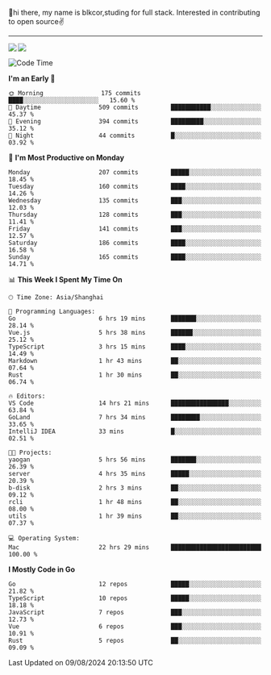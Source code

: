 👋hi there, my name is blkcor,studing for full stack.
Interested in contributing to open source✌️

<hr/>

![](https://github-readme-stats.vercel.app/api?username=blkcor)
<a href="https://github.com/blkcor/github-readme-stats">
    <img align="left" src="https://github-readme-stats.vercel.app/api/top-langs/?username=blkcor&hide=jupyter%20notebook,shaderlab,tex,c%23&langs_count=9" />
</a>


<!--START_SECTION:waka-->
![Code Time](http://img.shields.io/badge/Code%20Time-1%2C244%20hrs%2034%20mins-blue)

**I'm an Early 🐤** 

```text
🌞 Morning                175 commits         ████░░░░░░░░░░░░░░░░░░░░░   15.60 % 
🌆 Daytime                509 commits         ███████████░░░░░░░░░░░░░░   45.37 % 
🌃 Evening                394 commits         █████████░░░░░░░░░░░░░░░░   35.12 % 
🌙 Night                  44 commits          █░░░░░░░░░░░░░░░░░░░░░░░░   03.92 % 
```
📅 **I'm Most Productive on Monday** 

```text
Monday                   207 commits         █████░░░░░░░░░░░░░░░░░░░░   18.45 % 
Tuesday                  160 commits         ████░░░░░░░░░░░░░░░░░░░░░   14.26 % 
Wednesday                135 commits         ███░░░░░░░░░░░░░░░░░░░░░░   12.03 % 
Thursday                 128 commits         ███░░░░░░░░░░░░░░░░░░░░░░   11.41 % 
Friday                   141 commits         ███░░░░░░░░░░░░░░░░░░░░░░   12.57 % 
Saturday                 186 commits         ████░░░░░░░░░░░░░░░░░░░░░   16.58 % 
Sunday                   165 commits         ████░░░░░░░░░░░░░░░░░░░░░   14.71 % 
```


📊 **This Week I Spent My Time On** 

```text
🕑︎ Time Zone: Asia/Shanghai

💬 Programming Languages: 
Go                       6 hrs 19 mins       ███████░░░░░░░░░░░░░░░░░░   28.14 % 
Vue.js                   5 hrs 38 mins       ██████░░░░░░░░░░░░░░░░░░░   25.12 % 
TypeScript               3 hrs 15 mins       ████░░░░░░░░░░░░░░░░░░░░░   14.49 % 
Markdown                 1 hr 43 mins        ██░░░░░░░░░░░░░░░░░░░░░░░   07.64 % 
Rust                     1 hr 30 mins        ██░░░░░░░░░░░░░░░░░░░░░░░   06.74 % 

🔥 Editors: 
VS Code                  14 hrs 21 mins      ████████████████░░░░░░░░░   63.84 % 
GoLand                   7 hrs 34 mins       ████████░░░░░░░░░░░░░░░░░   33.65 % 
IntelliJ IDEA            33 mins             █░░░░░░░░░░░░░░░░░░░░░░░░   02.51 % 

🐱‍💻 Projects: 
yaogan                   5 hrs 56 mins       ███████░░░░░░░░░░░░░░░░░░   26.39 % 
server                   4 hrs 35 mins       █████░░░░░░░░░░░░░░░░░░░░   20.39 % 
b-disk                   2 hrs 3 mins        ██░░░░░░░░░░░░░░░░░░░░░░░   09.12 % 
rcli                     1 hr 48 mins        ██░░░░░░░░░░░░░░░░░░░░░░░   08.00 % 
utils                    1 hr 39 mins        ██░░░░░░░░░░░░░░░░░░░░░░░   07.37 % 

💻 Operating System: 
Mac                      22 hrs 29 mins      █████████████████████████   100.00 % 
```

**I Mostly Code in Go** 

```text
Go                       12 repos            █████░░░░░░░░░░░░░░░░░░░░   21.82 % 
TypeScript               10 repos            █████░░░░░░░░░░░░░░░░░░░░   18.18 % 
JavaScript               7 repos             ███░░░░░░░░░░░░░░░░░░░░░░   12.73 % 
Vue                      6 repos             ███░░░░░░░░░░░░░░░░░░░░░░   10.91 % 
Rust                     5 repos             ██░░░░░░░░░░░░░░░░░░░░░░░   09.09 % 
```




 Last Updated on 09/08/2024 20:13:50 UTC
<!--END_SECTION:waka-->


